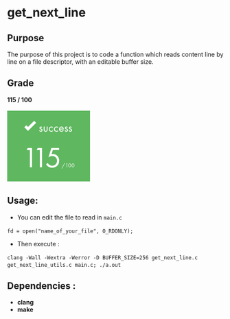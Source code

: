 # get_next_line
## Purpose
The purpose of this project is to code a function which reads content line by line on a file descriptor, with an editable buffer size.

## Grade
**115 / 100**
<br>
<br>
![Alt text](../images/rank115.png)

## Usage:
- You can edit the file to read in `main.c`

`fd = open("name_of_your_file", O_RDONLY);`
- Then execute :

 `clang -Wall -Wextra -Werror -D BUFFER_SIZE=256 get_next_line.c get_next_line_utils.c main.c; ./a.out`

## Dependencies :
* __clang__
* __make__